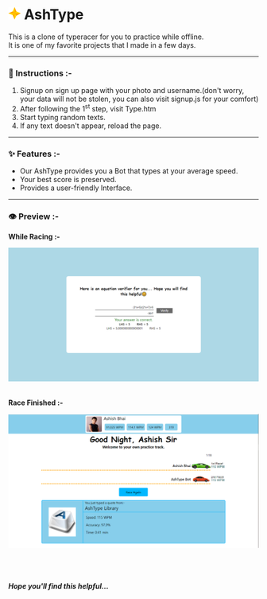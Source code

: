 # <img src='https://github.com/AshishAntil07/AshishAntil07/blob/main/4pointedStar.svg' height='25px' width='25px'> AshType
This is a clone of typeracer for you to practice while offline.<br>
It is one of my favorite projects that I made in a few days.<br>
<hr>

### 📄 Instructions :-
<ol>
  <li>Signup on sign up page with your photo and username.(don't worry, your data will not be stolen, you can also visit signup.js for your comfort)</li>
  <li>After following the 1<sup>st</sup> step, visit Type.htm</li>
  <li>Start typing random texts.</li>
  <li>If any text doesn't appear, reload the page.</li>
</ol>
<hr>

### ✨ Features :-
<ul>
  <li>Our AshType provides you a Bot that types at your average speed.</li>
  <li>Your best score is preserved.</li>
  <li>Provides a user-friendly Interface.</li>
</ul>
<hr>

### 👁 Preview :-
**While Racing :-**
<div>
  <img src = 'https://github.com/AshishAntil07/AshishAntil07/blob/TRClone/preview.png'>
</div>
<br>

**Race Finished :-**
<div>
  <img src = 'https://github.com/AshishAntil07/AshishAntil07/blob/TRClone/preview-result.png'>
</div>
<br><br><br>

_**Hope you'll find this helpful...**_
